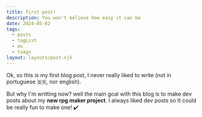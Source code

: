 ```yaml
---
title: first post!
description: You won't believe how easy it can be
date: 2024-05-02
tags:
  - posts
  - tagList
  - eu
  - taags
layout: layouts/post.njk
---
```


Ok, so this is my first blog post, I never really liked to write (not in portuguese 🇧🇷, nor english).

But why I'm writting now? well the main goal with this blog is to make dev posts about my **new rpg maker project**. I always liked dev posts so It could be really fun to make one! 
✔️